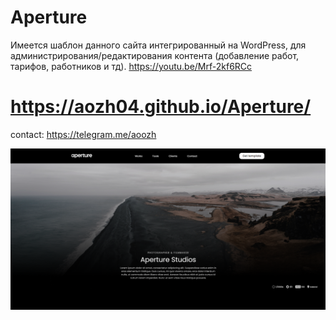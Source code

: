 # Aperture
Имеется шаблон данного сайта интегрированный на WordPress, для администрирования/редактирования контента (добавление работ, тарифов, работников и тд). https://youtu.be/Mrf-2kf6RCc

# https://aozh04.github.io/Aperture/

contact: https://telegram.me/aoozh

![alt text](img/screenshot.png)
